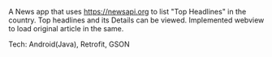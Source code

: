 A News app that uses https://newsapi.org to list "Top Headlines" in the country.
Top headlines and its Details can be viewed.
Implemented webview to load original article in the same.

Tech:
Android(Java),
Retrofit,
GSON
